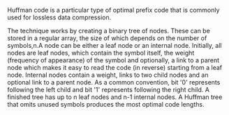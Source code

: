  Huffman code is a particular type of optimal prefix code that is commonly used for lossless data compression.

 The technique works by creating a binary tree of nodes. These can be stored in a regular array, the size of which depends on the number of symbols,n.A node can be either a leaf node or an internal node. Initially, all nodes are leaf nodes, which contain the symbol itself, the weight (frequency of appearance) of the symbol and optionally, a link to a parent node which makes it easy to read the code (in reverse) starting from a leaf node. Internal nodes contain a weight, links to two child nodes and an optional link to a parent node.
 As a common convention, bit '0' represents following the left child and bit '1' represents following the right child. A finished tree has up to n leaf nodes and n-1 internal nodes. A Huffman tree that omits unused symbols produces the most optimal code lengths.
